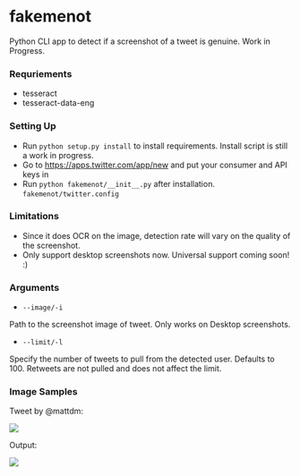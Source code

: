 # fakemenot
Python CLI app to detect if a screenshot of a tweet is genuine. Work in Progress.

### Requriements

* tesseract
* tesseract-data-eng

### Setting Up

* Run `python setup.py install` to install requirements. Install script is still a work in progress.
* Go to https://apps.twitter.com/app/new and put your consumer and API keys in
* Run `python fakemenot/__init__.py` after installation.
`fakemenot/twitter.config`

### Limitations
* Since it does OCR on the image, detection rate will vary on the quality of the screenshot.
* Only support desktop screenshots now. Universal support coming soon! :)


### Arguments

* `--image/-i`

Path to the screenshot image of tweet. Only works on Desktop screenshots.

* `--limit/-l`

Specify the number of tweets to pull from the detected user. Defaults to 100. Retweets are not pulled and does not affect the limit.


### Image Samples

Tweet by @mattdm:

![](http://i.imgur.com/5oDeoxv.png)

Output:

![](http://i.imgur.com/05ZeCxL.png)
